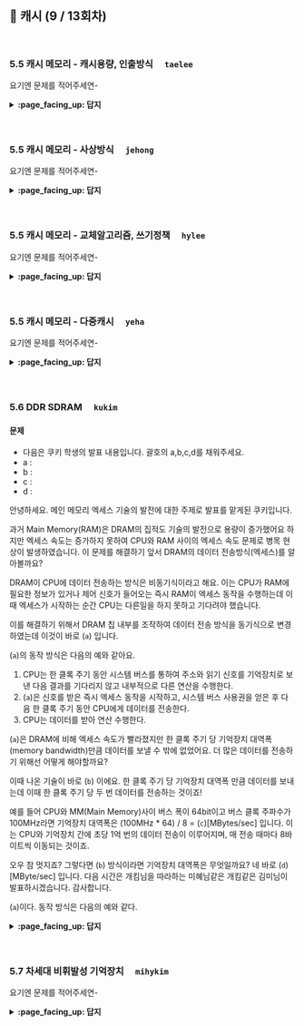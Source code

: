 ## 🦄 캐시 (9 / 13회차)
<br>

### 5.5 캐시 메모리 - 캐시용량, 인출방식　	`taelee`

요기엔 문제를 적어주세연-

<details>
<summary> <b> :page_facing_up: 답지 </b>  </summary><br>
  
답지의 구성은<br>
문제와 동일하게 부탁드려연-

</details>
<br><br>

###  5.5 캐시 메모리 - 사상방식　	`jehong`

요기엔 문제를 적어주세연-

<details>
<summary> <b> :page_facing_up: 답지 </b>  </summary><br>
  
답지의 구성은<br>
문제와 동일하게 부탁드려연-

</details>
<br><br>

### 5.5 캐시 메모리 - 교체알고리즘, 쓰기정책　	`hylee`

요기엔 문제를 적어주세연-

<details>
<summary> <b> :page_facing_up: 답지 </b>  </summary><br>
  
답지의 구성은<br>
문제와 동일하게 부탁드려연-

</details>
<br><br>

### 5.5 캐시 메모리 - 다중캐시　	`yeha`

요기엔 문제를 적어주세연-

<details>
<summary> <b> :page_facing_up: 답지 </b>  </summary><br>
  
답지의 구성은<br>
문제와 동일하게 부탁드려연-

</details>
<br><br>


### 5.6 DDR SDRAM　	`kukim`

#### 문제
- 다음은 쿠키 학생의 발표 내용입니다. 괄호의 a,b,c,d를 채워주세요. 
- a : 
- b :
- c : 
- d :

안녕하세요. 메인 메모리 엑세스 기술의 발전에 대한 주제로 발표를 맡게된 쿠키입니다.

과거 Main Memory(RAM)은 DRAM의 집적도 기술의 발전으로 용량이 증가했어요 하지만 엑세스 속도는 증가하지 못하여 CPU와  RAM 사이의 엑세스 속도 문제로 병목 현상이 발생하였습니다. 이 문제를 해결하기 앞서 DRAM의 데이터 전송방식(엑세스)를 알아볼까요?

DRAM이 CPU에 데이터 전송하는 방식은 비동기식이라고 해요. 이는 CPU가 RAM에 필요한 정보가 있거나 제어 신호가 들어오는 즉시 RAM이 엑세스 동작을 수행하는데 이때 엑세스가 시작하는 순간 CPU는 다른일을 하지 못하고 기다려야 했습니다.

이를 해결하기 위해서 DRAM 칩 내부를 조작하여 데이터 전송 방식을 동기식으로 변경하였는데 이것이 바로 (`a`) 입니다.

(`a`)의 동작 방식은 다음의 예와 같아요.

1. CPU는 한 클록 주기 동안 시스템 버스를 통하여 주소와 읽기 신호를 기억장치로 보낸 다음 결과를 기다리지 않고 내부적으로 다른 연산을 수행한다.
2. (`a`)은 신호를 받은 즉시 엑세스 동작을 시작하고, 시스템 버스 사용권을 얻은 후 다음 한 클록 주기 동안 CPU에게 데이터를 전송한다.
3. CPU는 데이터를 받아 연산 수행한다.

(`a`)은 DRAM에 비해  엑세스 속도가 빨라졌지만 한 클록 주기 당 기억장치 대역폭(memory bandwidth)만큼 데이터를 보낼 수 밖에 없었어요. 더 많은 데이터를 전송하기 위해선 어떻게 해야할까요?

이때 나온 기술이 바로 (`b`) 이에요. 한 클록 주기 당 기억장치 대역폭 만큼 데이터를 보내는데 이때 한 클록 주기 당 두 번 데이터를 전송하는 것이죠!

예를 들어 CPU와 MM(Main Memory)사이 버스 폭이 64bit이고 버스 클록 주파수가 100MHz라면 기억장치 대역폭은 (100MHz * 64) / 8 = (`c`)[MBytes/sec] 입니다. 이는 CPU와 기억장치 간에 초당 1억 번의 데이터 전송이 이루어지며, 매 전송 때마다 8바이트씩 이동되는 것이죠.

오우 참 멋지죠? 그렇다면 (`b`) 방식이라면 기억장치 대역폭은 무엇일까요? 네 바로 (`d`)[MByte/sec] 입니다.  다음 시간은 개킴님을 따라하는 미혜님같은 개킴같은 김미님이 발표하시겠습니다. 감사합니다.

(`a`)이다. 동작 방식은 다음의 예와 같다.
<details>
<summary> <b> :page_facing_up: 답지 </b>  </summary><br>

#### 문제
- 다음은 쿠키 학생의 발표 내용입니다. 괄호의 a,b,c,d를 채워주세요. 
- a : SDRAM(동기식 DRAM)
- b : DDR SDRAM(Double Data Rate SDRAM)
- c : 800
- d : 1600

안녕하세요. 메인 메모리 엑세스 기술의 발전에 대한 주제로 발표를 맡게된 쿠키입니다.

과거 Main Memory(RAM)은 DRAM의 집적도 기술의 발전으로 용량이 증가했어요 하지만 엑세스 속도는 증가하지 못하여 CPU와  RAM 사이의 엑세스 속도 문제로 병목 현상이 발생하였습니다. 이 문제를 해결하기 앞서 DRAM의 데이터 전송방식(엑세스)를 알아볼까요?

DRAM이 CPU에 데이터 전송하는 방식은 비동기식이라고 해요. 이는 CPU가 RAM에 필요한 정보가 있거나 제어 신호가 들어오는 즉시 RAM이 엑세스 동작을 수행하는데 이때 엑세스가 시작하는 순간 CPU는 다른일을 하지 못하고 기다려야 했습니다.

이를 해결하기 위해서 DRAM 칩 내부를 조작하여 데이터 전송 방식을 동기식으로 변경하였는데 이것이 바로 (**SDRAM**) 입니다.

(**SDRAM(동기식 DRAM)**)의 동작 방식은 다음의 예와 같아요.

1. CPU는 한 클록 주기 동안 시스템 버스를 통하여 주소와 읽기 신호를 기억장치로 보낸 다음 결과를 기다리지 않고 내부적으로 다른 연산을 수행한다.
2. (**SDRAM**)은 신호를 받은 즉시 엑세스 동작을 시작하고, 시스템 버스 사용권을 얻은 후 다음 한 클록 주기 동안 CPU에게 데이터를 전송한다.
3. CPU는 데이터를 받아 연산 수행한다.

 (**SDRAM**)은 DRAM에 비해  엑세스 속도가 빨라졌지만 한 클록 주기 당 기억장치 대역폭(memory bandwidth)만큼 데이터를 보낼 수 밖에 없었어요. 더 많은 데이터를 전송하기 위해선 어떻게 해야할까요?

이때 나온 기술이 바로 (**DDR(Double data rate) SDRAM**) 이에요. 한 클록 주기 당 기억장치 대역폭 만큼 데이터를 보내는데 이때 한 클록 주기 당 두 번 데이터를 전송하는 것이죠!

예를 들어 CPU와 MM(Main Memory)사이 버스 폭이 64bit이고 버스 클록 주파수가 100MHz라면 기억장치 대역폭은 (100MHz * 64) / 8 = (**800**)[MBytes/sec] 입니다. 이는 CPU와 기억장치 간에 초당 1억 번의 데이터 전송이 이루어지며, 매 전송 때마다 8바이트씩 이동되는 것이죠.

오우 참 멋지죠? 그렇다면 (**DDR**) 방식이라면 기억장치 대역폭은 무엇일까요? 네 바로 (**1600**)[MByte/sec] 입니다.  다음 시간은 개킴님을 따라하는 미혜님같은 개킴같은 김미님이 발표하시겠습니다.

</details>
<br><br>


### 5.7 차세대 비휘발성 기억장치　	`mihykim`

요기엔 문제를 적어주세연-

<details>
<summary> <b> :page_facing_up: 답지 </b>  </summary><br>
  
답지의 구성은<br>
문제와 동일하게 부탁드려연-

</details>
<br><br>
